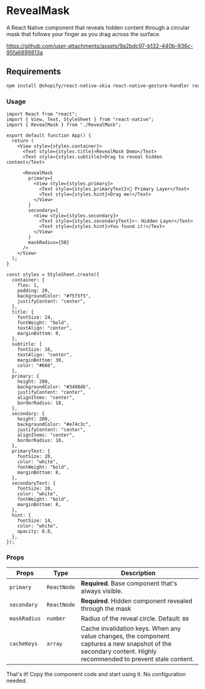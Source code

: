 # RevealMask

A React Native component that reveals hidden content through a circular mask that follows your finger as you drag across the surface.

https://github.com/user-attachments/assets/9a2bdc97-b132-440b-936c-95fa6899813a

## Requirements

```bash
npm install @shopify/react-native-skia react-native-gesture-handler react-native-reanimated
```

### Usage

```tsx
import React from "react";
import { View, Text, StyleSheet } from "react-native";
import { RevealMask } from "./RevealMask";

export default function App() {
  return (
    <View style={styles.container}>
      <Text style={styles.title}>RevealMask Demo</Text>
      <Text style={styles.subtitle}>Drag to reveal hidden content</Text>

      <RevealMask
        primary={
          <View style={styles.primary}>
            <Text style={styles.primaryText}>🌟 Primary Layer</Text>
            <Text style={styles.hint}>Drag me!</Text>
          </View>
        }
        secondary={
          <View style={styles.secondary}>
            <Text style={styles.secondaryText}>✨ Hidden Layer</Text>
            <Text style={styles.hint}>You found it!</Text>
          </View>
        }
        maskRadius={50}
      />
    </View>
  );
}

const styles = StyleSheet.create({
  container: {
    flex: 1,
    padding: 20,
    backgroundColor: "#f5f5f5",
    justifyContent: "center",
  },
  title: {
    fontSize: 24,
    fontWeight: "bold",
    textAlign: "center",
    marginBottom: 8,
  },
  subtitle: {
    fontSize: 16,
    textAlign: "center",
    marginBottom: 30,
    color: "#666",
  },
  primary: {
    height: 200,
    backgroundColor: "#3498db",
    justifyContent: "center",
    alignItems: "center",
    borderRadius: 10,
  },
  secondary: {
    height: 200,
    backgroundColor: "#e74c3c",
    justifyContent: "center",
    alignItems: "center",
    borderRadius: 10,
  },
  primaryText: {
    fontSize: 20,
    color: "white",
    fontWeight: "bold",
    marginBottom: 8,
  },
  secondaryText: {
    fontSize: 20,
    color: "white",
    fontWeight: "bold",
    marginBottom: 8,
  },
  hint: {
    fontSize: 14,
    color: "white",
    opacity: 0.8,
  },
});
```

### Props

| Props        | Type        | Description                                                                                                                                                   |
| ------------ | ----------- | ------------------------------------------------------------------------------------------------------------------------------------------------------------- |
| `primary`    | `ReactNode` | **Required**. Base component that's always visible.                                                                                                           |
| `secondary`  | `ReactNode` | **Required**. Hidden component revealed through the mask                                                                                                      |
| `maskRadius` | `number`    | Radius of the reveal circle. Default: `80`                                                                                                                    |
| `cacheKeys`  | `array`     | Cache invalidation keys. When any value changes, the component captures a new snapshot of the secondary content. Highly recommended to prevent stale content. |

That's it! Copy the component code and start using it. No configuration needed.
